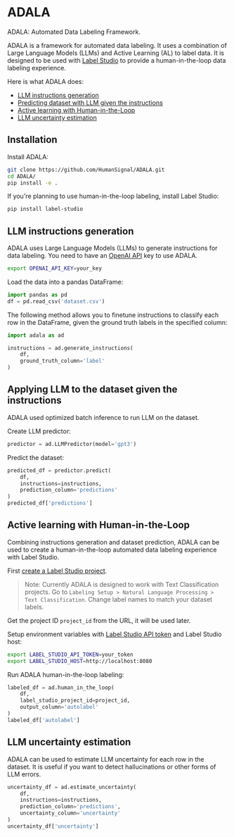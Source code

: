 # ADALA
ADALA: Automated Data Labeling Framework.

ADALA is a framework for automated data labeling. It uses a combination of Large Language Models (LLMs) and Active Learning (AL) to label data. It is designed to be used with [Label Studio](https://labelstud.io/) to provide a human-in-the-loop data labeling experience.

Here is what ADALA does:
- [LLM instructions generation](#llm-instructions-generation)
- [Predicting dataset with LLM given the instructions](#applying-llm-to-the-dataset-given-the-instructions)
- [Active learning with Human-in-the-Loop](#active-learning-with-human-in-the-loop)
- [LLM uncertainty estimation](#llm-uncertainty-estimation)


## Installation

Install ADALA:
```bash
git clone https://github.com/HumanSignal/ADALA.git
cd ADALA/
pip install -e .
```

If you're planning to use human-in-the-loop labeling, install Label Studio:
```bash
pip install label-studio
```


## LLM instructions generation

ADALA uses Large Language Models (LLMs) to generate instructions for data labeling. You need to have an [OpenAI API](https://platform.openai.com/) key to use ADALA.

```bash
export OPENAI_API_KEY=your_key
```

Load the data into a pandas DataFrame:
```python
import pandas as pd
df = pd.read_csv('dataset.csv')
```

The following method allows you to finetune instructions to classify each row in the DataFrame, given the ground truth labels in the specified column:
```python
import adala as ad

instructions = ad.generate_instructions(
    df,
    ground_truth_column='label'
)
```

## Applying LLM to the dataset given the instructions

ADALA used optimized batch inference to run LLM on the dataset. 

Create LLM predictor:
```python
predictor = ad.LLMPredictor(model='gpt3')
```

Predict the dataset:
```python
predicted_df = predictor.predict(
    df,
    instructions=instructions,
    prediction_column='predictions'
)
predicted_df['predictions']
```

## Active learning with Human-in-the-Loop

Combining instructions generation and dataset prediction, ADALA can be used to create a human-in-the-loop automated data labeling experience with Label Studio.

First [create a Label Studio project](https://labelstud.io/guide/setup_project).

> Note: Currently ADALA is designed to work with Text Classification projects. Go to `Labeling Setup > Natural Language Processing > Text Classification`. Change label names to match your dataset labels.

Get the project ID `project_id` from the URL, it will be used later.

Setup environment variables with [Label Studio API token](https://labelstud.io/guide/api#Authenticate-to-the-API) and Label Studio host:
```bash
export LABEL_STUDIO_API_TOKEN=your_token
export LABEL_STUDIO_HOST=http://localhost:8080
```

Run ADALA human-in-the-loop labeling:
```python
labeled_df = ad.human_in_the_loop(
    df,
    label_studio_project_id=project_id,
    output_column='autolabel'
)
labeled_df['autolabel']
```

## LLM uncertainty estimation

ADALA can be used to estimate LLM uncertainty for each row in the dataset. It is useful if you want to detect hallucinations or other forms of LLM errors.

```python
uncertainty_df = ad.estimate_uncertainty(
    df,
    instructions=instructions,
    prediction_column='predictions',
    uncertainty_column='uncertainty'
)
uncertainty_df['uncertainty']
```
